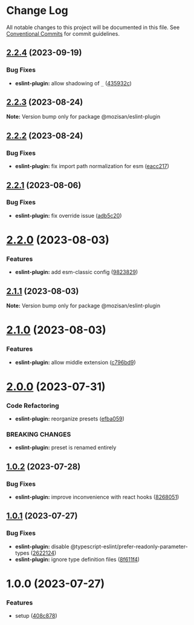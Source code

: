 # Change Log

All notable changes to this project will be documented in this file.
See [Conventional Commits](https://conventionalcommits.org) for commit guidelines.

## [2.2.4](https://github.com/mozisan/eslint-plugin/compare/@mozisan/eslint-plugin@2.2.3...@mozisan/eslint-plugin@2.2.4) (2023-09-19)

### Bug Fixes

* **eslint-plugin:** allow shadowing of `_` ([435932c](https://github.com/mozisan/eslint-plugin/commit/435932cee301c2e15e01d90a468bdefb32d5acf1))

## [2.2.3](https://github.com/mozisan/eslint-plugin/compare/@mozisan/eslint-plugin@2.2.2...@mozisan/eslint-plugin@2.2.3) (2023-08-24)

**Note:** Version bump only for package @mozisan/eslint-plugin

## [2.2.2](https://github.com/mozisan/eslint-plugin/compare/@mozisan/eslint-plugin@2.2.1...@mozisan/eslint-plugin@2.2.2) (2023-08-24)

### Bug Fixes

* **eslint-plugin:** fix import path normalization for esm ([eacc217](https://github.com/mozisan/eslint-plugin/commit/eacc2174d2a9a22efd5c152ea3b619bf41b8d085))

## [2.2.1](https://github.com/mozisan/eslint-plugin/compare/@mozisan/eslint-plugin@2.2.0...@mozisan/eslint-plugin@2.2.1) (2023-08-06)

### Bug Fixes

* **eslint-plugin:** fix override issue ([adb5c20](https://github.com/mozisan/eslint-plugin/commit/adb5c205eff5e5469eac256c88447d37ca4e611f))

# [2.2.0](https://github.com/mozisan/eslint-plugin/compare/@mozisan/eslint-plugin@2.1.1...@mozisan/eslint-plugin@2.2.0) (2023-08-03)

### Features

* **eslint-plugin:** add esm-classic config ([9823829](https://github.com/mozisan/eslint-plugin/commit/98238294d8dc8f0a17c6877e4ffe304c7a8416d7))

## [2.1.1](https://github.com/mozisan/eslint-plugin/compare/@mozisan/eslint-plugin@2.1.0...@mozisan/eslint-plugin@2.1.1) (2023-08-03)

**Note:** Version bump only for package @mozisan/eslint-plugin

# [2.1.0](https://github.com/mozisan/eslint-plugin/compare/@mozisan/eslint-plugin@2.0.0...@mozisan/eslint-plugin@2.1.0) (2023-08-03)

### Features

* **eslint-plugin:** allow middle extension ([c796bd9](https://github.com/mozisan/eslint-plugin/commit/c796bd95466a9669d108566a24ab0df4b141f5b0))

# [2.0.0](https://github.com/mozisan/eslint-plugin/compare/@mozisan/eslint-plugin@1.0.2...@mozisan/eslint-plugin@2.0.0) (2023-07-31)

### Code Refactoring

* **eslint-plugin:** reorganize presets ([efba059](https://github.com/mozisan/eslint-plugin/commit/efba059b21e656f7fe795c9b18acc672c87a43c7))

### BREAKING CHANGES

* **eslint-plugin:** preset is renamed entirely

## [1.0.2](https://github.com/mozisan/eslint-plugin/compare/@mozisan/eslint-plugin@1.0.1...@mozisan/eslint-plugin@1.0.2) (2023-07-28)

### Bug Fixes

* **eslint-plugin:** improve inconvenience with react hooks ([8268051](https://github.com/mozisan/eslint-plugin/commit/8268051cd1375f34bf18eed5d93096d52f20cc33))

## [1.0.1](https://github.com/mozisan/eslint-plugin/compare/@mozisan/eslint-plugin@1.0.0...@mozisan/eslint-plugin@1.0.1) (2023-07-27)

### Bug Fixes

* **eslint-plugin:** disable @typescript-eslint/prefer-readonly-parameter-types ([2622124](https://github.com/mozisan/eslint-plugin/commit/2622124bddcfe82600295cc9bccca492c521607c))
* **eslint-plugin:** ignore type definition files ([8f611f4](https://github.com/mozisan/eslint-plugin/commit/8f611f4fa3ccdc1d24c3efdf226f03eb24670140))

# 1.0.0 (2023-07-27)

### Features

* setup ([408c878](https://github.com/mozisan/eslint-plugin/commit/408c878cecb3aca452910dc421a5335a5fa3a43f))
